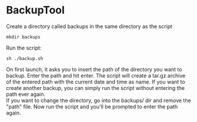 # BackupTool  
Create a directory called backups in the same directory as the script  
```
mkdir backups  
```
Run the script:  
```
sh ./backup.sh  
```  
On first launch, it asks you to insert the path of the directory you want to backup. Enter the path and hit enter. The script will create a tar.gz archive of the entered path with the current date and time as name. If you want to create another backup, you can simply run the script without entering the path ever again.  
If you want to change the directory, go into the backups/ dir and remove the "path" file. Now run the script and you'll be prompted to enter the path again.  

